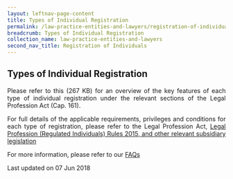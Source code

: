 ```yaml
---
layout: leftnav-page-content
title: Types of Individual Registration 
permalink: /law-practice-entities-and-lawyers/registration-of-individuals/types-of-certificate-of-registration/
breadcrumb: Types of Individual Registration 
collection_name: law-practice-entities-and-lawyers
second_nav_title: Registration of Individuals
---
```


Types of Individual Registration
---

<p style="text-align: justify">Please refer to this <a href="/files/Types_of_LSRA_Individual_Registration_May_2018.pdf/" target="_blank"></a> (267 KB) for an overview of the key features of each type of individual registration under the relevant sections of the Legal Profession Act (Cap. 161).

<p style="text-align: justify">For full details of the applicable requirements, privileges and conditions for each type of registration, please refer to the  Legal Profession Act, <a href="/law-practice-entities-and-lawyers/resources-for-law-practice-entities/relevant-legislation-and-communications/" target="_blank">Legal Profession (Regulated Individuals) Rules 2015, and other relevant subsidiary legislation</a><br>

For more information, please refer to our <a href="https://va.ecitizen.gov.sg/cfp/customerpages/mlaw/explorefaq.aspx">FAQs</a>

<p class="right-side-updated">Last updated on 07 Jun 2018</p>
